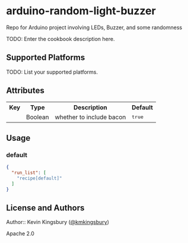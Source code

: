 # arduino-random-light-buzzer
Repo for Arduino project involving LEDs, Buzzer, and some randomness

TODO: Enter the cookbook description here.

## Supported Platforms

TODO: List your supported platforms.

## Attributes

<table>
  <tr>
    <th>Key</th>
    <th>Type</th>
    <th>Description</th>
    <th>Default</th>
  </tr>
  <tr>
    <td><tt></tt></td>
    <td>Boolean</td>
    <td>whether to include bacon</td>
    <td><tt>true</tt></td>
  </tr>
</table>

## Usage

### default


```json
{
  "run_list": [
    "recipe[default]"
  ]
}
```

## License and Authors

Author:: Kevin Kingsbury ([@kmkingsbury](https://twitter.com/kmkingsbury))

Apache 2.0
